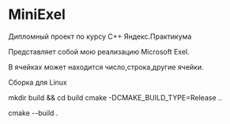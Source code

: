 # MiniExel
Дипломный проект по курсу С++ Яндекс.Практикума

Представляет собой мою реализацию Microsoft Exel.

В ячейках может находится число,строка,другие ячейки.

Сборка для Linux

mkdir build && cd build
cmake -DCMAKE_BUILD_TYPE=Release  ..



cmake --build .

